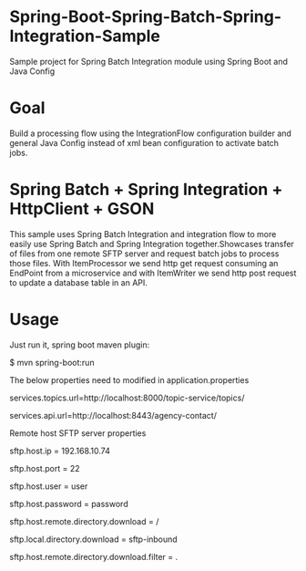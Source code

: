 # Spring-Boot-Spring-Batch-Spring-Integration-Sample
Sample project for Spring Batch Integration module using Spring Boot and Java Config

# Goal
Build a processing flow using the IntegrationFlow configuration builder and general Java Config instead of xml bean configuration to activate batch jobs.

# Spring Batch + Spring Integration + HttpClient + GSON
This sample uses Spring Batch Integration and integration flow to more easily use Spring Batch and Spring Integration together.Showcases transfer of files from one remote SFTP server and request batch jobs to process those files. With ItemProcessor we send http get request consuming an EndPoint from a microservice and with ItemWriter we send http post request to update a database table in an API.

# Usage
Just run it, spring boot maven plugin:

$ mvn spring-boot:run

The below properties need to modified in application.properties

services.topics.url=http://localhost:8000/topic-service/topics/

services.api.url=http://localhost:8443/agency-contact/

Remote host SFTP server properties

sftp.host.ip = 192.168.10.74

sftp.host.port = 22 

sftp.host.user = user

sftp.host.password = password

sftp.host.remote.directory.download = /

sftp.local.directory.download = sftp-inbound

sftp.host.remote.directory.download.filter = .
